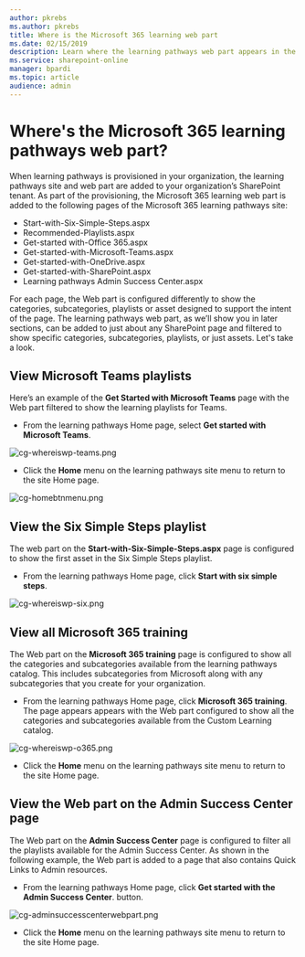 ```yaml
---
author: pkrebs
ms.author: pkrebs
title: Where is the Microsoft 365 learning web part
ms.date: 02/15/2019
description: Learn where the learning pathways web part appears in the learning pathways site
ms.service: sharepoint-online
manager: bpardi
ms.topic: article
audience: admin
---
```


# Where's the Microsoft 365 learning pathways web part? 

When learning pathways is provisioned in your organization, the learning pathways site and web part are added to your organization’s SharePoint tenant. As part of the provisioning, the Microsoft 365 learning web part is added to the following pages of the Microsoft 365 learning pathways site:

- Start-with-Six-Simple-Steps.aspx 
- Recommended-Playlists.aspx
- Get-started with-Office 365.aspx
- Get-started-with-Microsoft-Teams.aspx
- Get-started-with-OneDrive.aspx
- Get-started-with-SharePoint.aspx
- Learning pathways Admin Success Center.aspx

For each page, the Web part is configured differently to show the categories, subcategories, playlists or asset designed to support the intent of the page. The learning pathways web part, as we’ll show you in later sections, can be added to just about any SharePoint page and filtered to show specific categories, subcategories, playlists, or just assets. Let's take a look. 

## View Microsoft Teams playlists

Here’s an example of the **Get Started with Microsoft Teams** page with the Web part filtered to show the learning playlists for Teams. 

- From the learning pathways Home page, select **Get started with Microsoft Teams**.

![cg-whereiswp-teams.png](media/cg-whereiswp-teams.png)

- Click the **Home** menu on the learning pathways site menu to return to the site Home page.

![cg-homebtnmenu.png](media/cg-homebtnmenu.png)

## View the Six Simple Steps playlist

The web part on the **Start-with-Six-Simple-Steps.aspx** page is configured to show the first asset in the Six Simple Steps playlist. 

- From the learning pathways Home page,  click **Start with six simple steps**. 

![cg-whereiswp-six.png](media/cg-whereiswp-six.png)

## View all Microsoft 365 training

The Web part on the **Microsoft 365 training** page is configured to show all the categories and subcategories available from the learning pathways catalog. This includes subcategories from Microsoft along with any subcategories that you create for your organization.

- From the learning pathways Home page, click **Microsoft 365 training**. The page appears appears with the Web part configured to show all the categories and subcategories available from the Custom Learning catalog.

![cg-whereiswp-o365.png](media/cg-whereiswp-o365.png)

- Click the **Home** menu on the learning pathways site menu to return to the site Home page.

## View the Web part on the Admin Success Center page

The Web part on the **Admin Success Center** page is configured to filter all the playlists available for the Admin Success Center. As shown in the following example, the Web part is added to a page that also contains Quick Links to Admin resources. 

- From the learning pathways Home page, click **Get started with the Admin Success Center**. button. 

![cg-adminsuccesscenterwebpart.png](media/cg-adminsuccesscenterwebpart.png)

- Click the **Home** menu on the learning pathways site menu to return to the site Home page.


